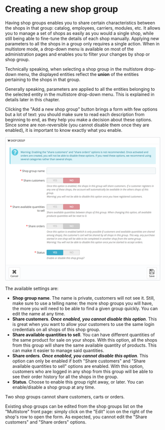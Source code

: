 # Creating a new shop group

Having shop groups enables you to share certain characteristics between the shops in that group: catalog, employees, carriers, modules, etc. It allows you to manage a set of shops as easily as you would a single shop, while still being able to fine-tune the details of each shop manually. Applying new parameters to all the shops in a group only requires a single action. When in multistore mode, a drop-down menu is available on most of the administration pages and enables you to filter your changes by shop or shop group.

Technically speaking, when selecting a shop group in the multistore drop-down menu, the displayed entities reflect the **union** of the entities pertaining to the shops in that group.

Generally speaking, parameters are applied to all the entities belonging to the selected entity in the multistore drop-down menu. This is explained in details later in this chapter.

Clicking the "Add a new shop group" button brings a form with few options but a lot of text: you should make sure to read each description from beginning to end, as they help you make a decision about these options. Since some are non-reversible \(you cannot disable them once they are enabled\), it is important to know exactly what you enable.

![](../../.gitbook/assets/57081985%20%281%29.png)

The available settings are:

* **Shop group name**. The name is private, customers will not see it. Still, make sure to use a telling name: the more shop groups you will have, the more you will need to be able to find a given group quickly. You can edit the name at any time.
* **Share customers**. _**Once enabled, you cannot disable this option**_. This is great when you want to allow your customers to use the same login credentials on all shops of this shop group.
* **Share available quantities to sell**. You can have different quantities of the same product for sale on your shops. With this option, all the shops from this group will share the same available quantity of products. This can make it easier to manage said quantities.
* **Share orders**. _**Once enabled, you cannot disable this option**_. This option can only be enabled if both "Share customers" and "Share available quantities to sell" options are enabled. With this option, customers who are logged in any shop from this group will be able to see their order history for all the shops in the group.
* **Status**. Choose to enable this group right away, or later. You can enable/disable a shop group at any time.  

Two shop groups cannot share customers, carts or orders.

Existing shop groups can be edited from the shop groups list on the "Multistore" front page: simply click on the "Edit" icon on the right of the shop's row to open the form. As expected, you cannot edit the "Share customers" and "Share orders" options.

